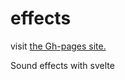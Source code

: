 # effects
 visit [the Gh-pages site.](https://chenpeleg.github.io/effects/)


Sound effects with svelte
